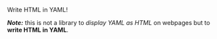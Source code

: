 Write HTML in YAML!

**_Note:_** this is not a library to _display YAML as HTML_ on webpages but to **write HTML in YAML**.

